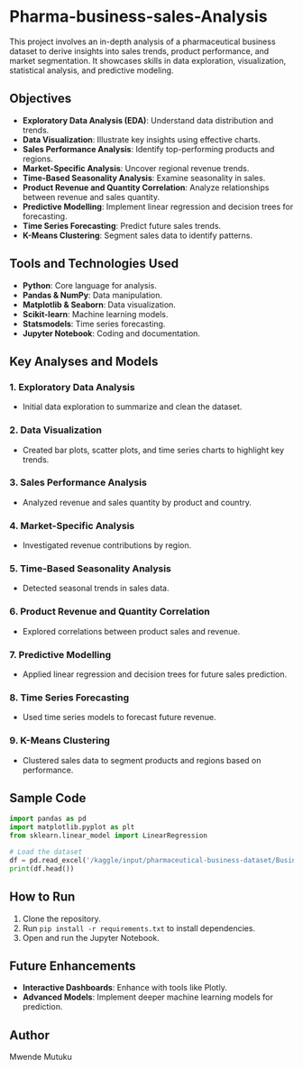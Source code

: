# Pharma-business-sales-Analysis
This project involves an in-depth analysis of a pharmaceutical business dataset to derive insights into sales trends, product performance, and market segmentation. It showcases skills in data exploration, visualization, statistical analysis, and predictive modeling.

## Objectives
- **Exploratory Data Analysis (EDA)**: Understand data distribution and trends.
- **Data Visualization**: Illustrate key insights using effective charts.
- **Sales Performance Analysis**: Identify top-performing products and regions.
- **Market-Specific Analysis**: Uncover regional revenue trends.
- **Time-Based Seasonality Analysis**: Examine seasonality in sales.
- **Product Revenue and Quantity Correlation**: Analyze relationships between revenue and sales quantity.
- **Predictive Modelling**: Implement linear regression and decision trees for forecasting.
- **Time Series Forecasting**: Predict future sales trends.
- **K-Means Clustering**: Segment sales data to identify patterns.

## Tools and Technologies Used
- **Python**: Core language for analysis.
- **Pandas & NumPy**: Data manipulation.
- **Matplotlib & Seaborn**: Data visualization.
- **Scikit-learn**: Machine learning models.
- **Statsmodels**: Time series forecasting.
- **Jupyter Notebook**: Coding and documentation.

## Key Analyses and Models
### 1. Exploratory Data Analysis
- Initial data exploration to summarize and clean the dataset.

### 2. Data Visualization
- Created bar plots, scatter plots, and time series charts to highlight key trends.

### 3. Sales Performance Analysis
- Analyzed revenue and sales quantity by product and country.

### 4. Market-Specific Analysis
- Investigated revenue contributions by region.

### 5. Time-Based Seasonality Analysis
- Detected seasonal trends in sales data.

### 6. Product Revenue and Quantity Correlation
- Explored correlations between product sales and revenue.

### 7. Predictive Modelling
- Applied linear regression and decision trees for future sales prediction.

### 8. Time Series Forecasting
- Used time series models to forecast future revenue.

### 9. K-Means Clustering
- Clustered sales data to segment products and regions based on performance.

## Sample Code
```python
import pandas as pd
import matplotlib.pyplot as plt
from sklearn.linear_model import LinearRegression

# Load the dataset
df = pd.read_excel('/kaggle/input/pharmaceutical-business-dataset/Business dataset.xlsx')
print(df.head())
```

## How to Run
1. Clone the repository.
2. Run `pip install -r requirements.txt` to install dependencies.
3. Open and run the Jupyter Notebook.

## Future Enhancements
- **Interactive Dashboards**: Enhance with tools like Plotly.
- **Advanced Models**: Implement deeper machine learning models for prediction.

## Author
Mwende Mutuku

